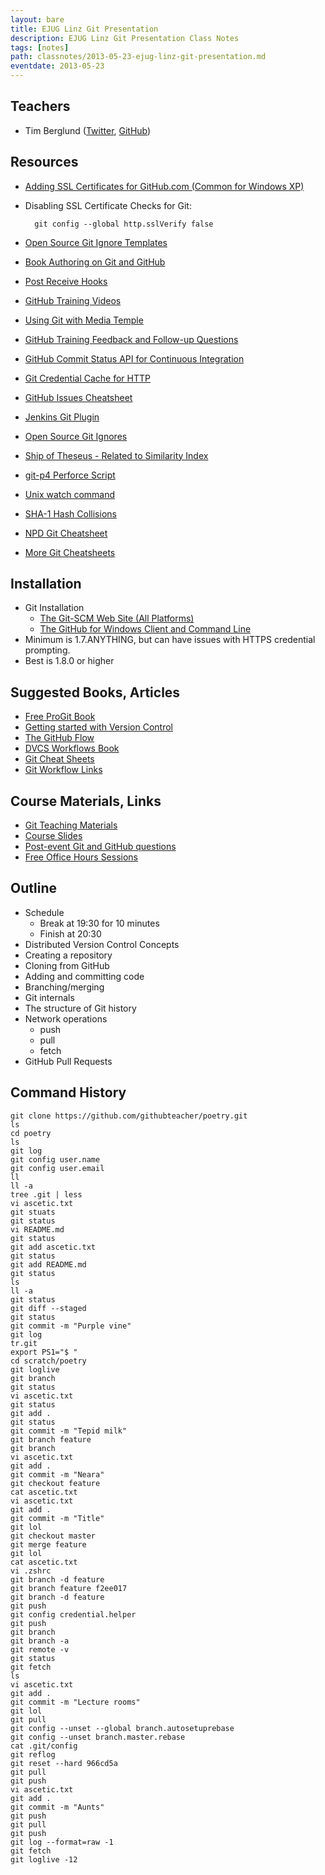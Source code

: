 ```yaml
---
layout: bare
title: EJUG Linz Git Presentation
description: EJUG Linz Git Presentation Class Notes
tags: [notes]
path: classnotes/2013-05-23-ejug-linz-git-presentation.md
eventdate: 2013-05-23
---
```


## Teachers
* Tim Berglund ([Twitter](http://twitter.com/tlberglund), [GitHub](https://github.com/tlberglund))

## Resources

* [Adding SSL Certificates for GitHub.com (Common for Windows XP)](http://stackoverflow.com/questions/3777075/https-github-access/4454754#4454754)
* Disabling SSL Certificate Checks for Git:

        git config --global http.sslVerify false
* [Open Source Git Ignore Templates](https://github.com/github/gitignore)
* [Book Authoring on Git and GitHub](http://teach.github.com/articles/book-authoring-using-git-and-github/)
* [Post Receive Hooks](https://help.github.com/articles/post-receive-hooks)
* [GitHub Training Videos](http://training.github.com/resources/videos/)
* [Using Git with Media Temple](http://carl-topham.com/theblog/post/using-git-media-temple/)
* [GitHub Training Feedback and Follow-up Questions](https://github.com/githubtraining/feedback/issues?state=open)
* [GitHub Commit Status API for Continuous Integration](https://github.com/blog/1227-commit-status-api)
* [Git Credential Cache for HTTP](http://teach.github.com/articles/lesson-git-credential-cache/)
* [GitHub Issues Cheatsheet](http://teach.github.com/articles/github-issues-cheatsheet/)
* [Jenkins Git Plugin](https://wiki.jenkins-ci.org/display/JENKINS/Git+Plugin)
* [Open Source Git Ignores](https://github.com/github/gitignore)
* [Ship of Theseus - Related to Similarity Index](http://en.wikipedia.org/wiki/Ship_of_Theseus)
* [git-p4 Perforce Script](http://kb.perforce.com/article/1417/git-p4)
* [Unix watch command](http://en.wikipedia.org/wiki/Watch_(Unix))
* [SHA-1 Hash Collisions](http://git-scm.com/book/ch6-1.html#A-SHORT-NOTE-ABOUT-SHA-1)
* [NPD Git Cheatsheet](http://ndpsoftware.com/git-cheatsheet.html)
* [More Git Cheatsheets](http://teach.github.com/articles/git-cheatsheets/)

## Installation
* Git Installation
    * [The Git-SCM Web Site (All Platforms)](http://git-scm.com)
    * [The GitHub for Windows Client and Command Line](http://windows.github.com)
* Minimum is 1.7.ANYTHING, but can have issues with HTTPS credential prompting.
* Best is 1.8.0 or higher

## Suggested Books, Articles
* [Free ProGit Book](http://git-scm.com/book)
* [Getting started with Version Control](http://teach.github.com/articles/lesson-new-to-version-control/)
* [The GitHub Flow](http://scottchacon.com/2011/08/31/github-flow.html)
* [DVCS Workflows Book](https://github.com/zkessin/dvcs-workflows)
* [Git Cheat Sheets](http://teach.github.com/articles/git-cheatsheets/)
* [Git Workflow Links](https://pinboard.in/u:matthew.mccullough/t:git+workflow)

## Course Materials, Links
* [Git Teaching Materials](http://teach.github.com)
* [Course Slides](http://teach.github.com/articles/course-slides/)
* [Post-event Git and GitHub questions](https://github.com/githubtraining/feedback/)
* [Free Office Hours Sessions](http://training.github.com/web/free-classes/)

## Outline

* Schedule
  * Break at 19:30 for 10 minutes
  * Finish at 20:30
* Distributed Version Control Concepts
* Creating a repository
* Cloning from GitHub
* Adding and committing code
* Branching/merging
* Git internals
* The structure of Git history
* Network operations
  * push
  * pull
  * fetch
* GitHub Pull Requests

## Command History

    git clone https://github.com/githubteacher/poetry.git
    ls
    cd poetry
    ls
    git log
    git config user.name
    git config user.email
    ll
    ll -a
    tree .git | less
    vi ascetic.txt
    git stuats
    git status
    vi README.md
    git status
    git add ascetic.txt
    git status
    git add README.md
    git status
    ls
    ll -a
    git status
    git diff --staged
    git status
    git commit -m "Purple vine"
    git log
    tr.git
    export PS1="$ "
    cd scratch/poetry
    git loglive
    git branch
    git status
    vi ascetic.txt
    git status
    git add .
    git status
    git commit -m "Tepid milk"
    git branch feature
    git branch
    vi ascetic.txt
    git add .
    git commit -m "Neara"
    git checkout feature
    cat ascetic.txt
    vi ascetic.txt
    git add .
    git commit -m "Title"
    git lol
    git checkout master
    git merge feature
    git lol
    cat ascetic.txt
    vi .zshrc
    git branch -d feature
    git branch feature f2ee017
    git branch -d feature
    git push
    git config credential.helper
    git push
    git branch
    git branch -a
    git remote -v
    git status
    git fetch
    ls
    vi ascetic.txt
    git add .
    git commit -m "Lecture rooms"
    git lol
    git pull
    git config --unset --global branch.autosetuprebase
    git config --unset branch.master.rebase
    cat .git/config
    git reflog
    git reset --hard 966cd5a
    git pull
    git push
    vi ascetic.txt
    git add .
    git commit -m "Aunts"
    git push
    git pull
    git push
    git log --format=raw -1
    git fetch
    git loglive -12



